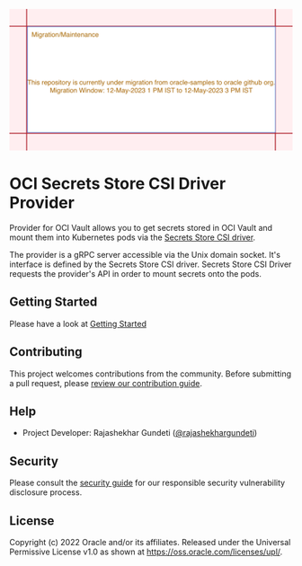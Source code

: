![](https://github.com/rajashekhargundeti/oci-secrets-store-csi-driver-provider/blob/main/repository-open-graph-template.png)
# OCI Secrets Store CSI Driver Provider

Provider for OCI Vault allows you to get secrets stored in OCI Vault and mount them into Kubernetes pods via the  [Secrets Store CSI driver](https://github.com/kubernetes-sigs/secrets-store-csi-driver). 

The provider is a gRPC server accessible via the Unix domain socket. It's interface is defined by the Secrets Store CSI driver. Secrets Store CSI Driver requests the provider's API in order to mount secrets onto the pods.

## Getting Started

Please have a look at [Getting Started](./GettingStarted.md)

## Contributing

This project welcomes contributions from the community. Before submitting a pull
request, please [review our contribution guide](./CONTRIBUTING.md).

## Help

- Project Developer: Rajashekhar Gundeti ([@rajashekhargundeti](https://github.com/rajashekhargundeti))

## Security

Please consult the [security guide](./SECURITY.md) for our responsible security
vulnerability disclosure process.

## License

Copyright (c) 2022 Oracle and/or its affiliates.
Released under the Universal Permissive License v1.0 as shown at <https://oss.oracle.com/licenses/upl/>.
